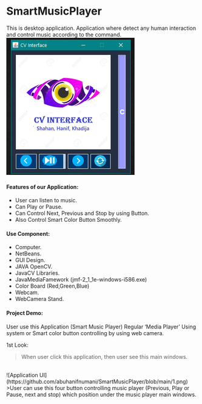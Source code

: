 # SmartMusicPlayer
This is desktop application. Application where detect any human interaction and control music according to the command.
<br>
![Application UI](https://github.com/abuhanifnumani/SmartMusicPlayer/blob/main/0.png)
<br>
#### Features of our Application:
*	User can listen to music.
*	Can Play or Pause.
*	Can Control Next, Previous and Stop by using Button.
*	Also Control Smart Color Button Smoothly.  

#### Use Component:
*	Computer.
*	NetBeans.
*	GUI Design.
*	JAVA OpenCV.
*	JavaCV Libraries.
*	JavaMediaFamework (jmf-2_1_1e-windows-i586.exe)
*	Color Board (Red,Green,Blue)
*	Webcam.
*	WebCamera Stand.

#### Project Demo:
User use this Application (Smart Music Player) Regular ‘Media Player’ Using system or Smart color button controlling by using web camera.

1st Look:
>When user click this application, then user see this main windows.
<br>
![Application UI](https://github.com/abuhanifnumani/SmartMusicPlayer/blob/main/1.png)
<br>
>User can use this four button controlling music player (Previous, Play or Pause, next and stop) which position under the music player main windows.

